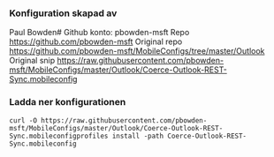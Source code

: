### Konfiguration skapad av

Paul Bowden# Github konto: pbowden-msft 
Repo https://github.com/pbowden-msft 
Original repo https://github.com/pbowden-msft/MobileConfigs/tree/master/Outlook 
Original snip https://raw.githubusercontent.com/pbowden-msft/MobileConfigs/master/Outlook/Coerce-Outlook-REST-Sync.mobileconfig 

### Ladda ner konfigurationen

```
curl -O https://raw.githubusercontent.com/pbowden-msft/MobileConfigs/master/Outlook/Coerce-Outlook-REST-Sync.mobileconfigprofiles install -path Coerce-Outlook-REST-Sync.mobileconfig
```
